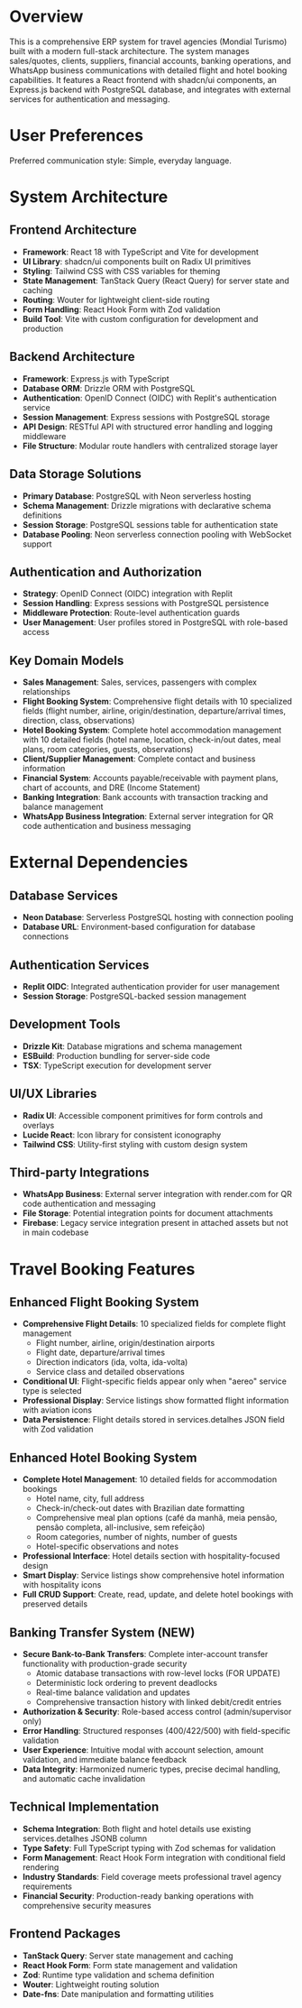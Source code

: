 # Overview

This is a comprehensive ERP system for travel agencies (Mondial Turismo) built with a modern full-stack architecture. The system manages sales/quotes, clients, suppliers, financial accounts, banking operations, and WhatsApp business communications with detailed flight and hotel booking capabilities. It features a React frontend with shadcn/ui components, an Express.js backend with PostgreSQL database, and integrates with external services for authentication and messaging.

# User Preferences

Preferred communication style: Simple, everyday language.

# System Architecture

## Frontend Architecture
- **Framework**: React 18 with TypeScript and Vite for development
- **UI Library**: shadcn/ui components built on Radix UI primitives
- **Styling**: Tailwind CSS with CSS variables for theming
- **State Management**: TanStack Query (React Query) for server state and caching
- **Routing**: Wouter for lightweight client-side routing
- **Form Handling**: React Hook Form with Zod validation
- **Build Tool**: Vite with custom configuration for development and production

## Backend Architecture
- **Framework**: Express.js with TypeScript
- **Database ORM**: Drizzle ORM with PostgreSQL
- **Authentication**: OpenID Connect (OIDC) with Replit's authentication service
- **Session Management**: Express sessions with PostgreSQL storage
- **API Design**: RESTful API with structured error handling and logging middleware
- **File Structure**: Modular route handlers with centralized storage layer

## Data Storage Solutions
- **Primary Database**: PostgreSQL with Neon serverless hosting
- **Schema Management**: Drizzle migrations with declarative schema definitions
- **Session Storage**: PostgreSQL sessions table for authentication state
- **Database Pooling**: Neon serverless connection pooling with WebSocket support

## Authentication and Authorization
- **Strategy**: OpenID Connect (OIDC) integration with Replit
- **Session Handling**: Express sessions with PostgreSQL persistence
- **Middleware Protection**: Route-level authentication guards
- **User Management**: User profiles stored in PostgreSQL with role-based access

## Key Domain Models
- **Sales Management**: Sales, services, passengers with complex relationships
- **Flight Booking System**: Comprehensive flight details with 10 specialized fields (flight number, airline, origin/destination, departure/arrival times, direction, class, observations)
- **Hotel Booking System**: Complete hotel accommodation management with 10 detailed fields (hotel name, location, check-in/out dates, meal plans, room categories, guests, observations)
- **Client/Supplier Management**: Complete contact and business information
- **Financial System**: Accounts payable/receivable with payment plans, chart of accounts, and DRE (Income Statement)
- **Banking Integration**: Bank accounts with transaction tracking and balance management
- **WhatsApp Business Integration**: External server integration for QR code authentication and business messaging

# External Dependencies

## Database Services
- **Neon Database**: Serverless PostgreSQL hosting with connection pooling
- **Database URL**: Environment-based configuration for database connections

## Authentication Services
- **Replit OIDC**: Integrated authentication provider for user management
- **Session Storage**: PostgreSQL-backed session management

## Development Tools
- **Drizzle Kit**: Database migrations and schema management
- **ESBuild**: Production bundling for server-side code
- **TSX**: TypeScript execution for development server

## UI/UX Libraries
- **Radix UI**: Accessible component primitives for form controls and overlays
- **Lucide React**: Icon library for consistent iconography
- **Tailwind CSS**: Utility-first styling with custom design system

## Third-party Integrations
- **WhatsApp Business**: External server integration with render.com for QR code authentication and messaging
- **File Storage**: Potential integration points for document attachments
- **Firebase**: Legacy service integration present in attached assets but not in main codebase

# Travel Booking Features

## Enhanced Flight Booking System
- **Comprehensive Flight Details**: 10 specialized fields for complete flight management
  - Flight number, airline, origin/destination airports
  - Flight date, departure/arrival times
  - Direction indicators (ida, volta, ida-volta)
  - Service class and detailed observations
- **Conditional UI**: Flight-specific fields appear only when "aereo" service type is selected
- **Professional Display**: Service listings show formatted flight information with aviation icons
- **Data Persistence**: Flight details stored in services.detalhes JSON field with Zod validation

## Enhanced Hotel Booking System  
- **Complete Hotel Management**: 10 detailed fields for accommodation bookings
  - Hotel name, city, full address
  - Check-in/check-out dates with Brazilian date formatting
  - Comprehensive meal plan options (café da manhã, meia pensão, pensão completa, all-inclusive, sem refeição)
  - Room categories, number of nights, number of guests
  - Hotel-specific observations and notes
- **Professional Interface**: Hotel details section with hospitality-focused design
- **Smart Display**: Service listings show comprehensive hotel information with hospitality icons
- **Full CRUD Support**: Create, read, update, and delete hotel bookings with preserved details

## Banking Transfer System (NEW)
- **Secure Bank-to-Bank Transfers**: Complete inter-account transfer functionality with production-grade security
  - Atomic database transactions with row-level locks (FOR UPDATE)
  - Deterministic lock ordering to prevent deadlocks  
  - Real-time balance validation and updates
  - Comprehensive transaction history with linked debit/credit entries
- **Authorization & Security**: Role-based access control (admin/supervisor only)
- **Error Handling**: Structured responses (400/422/500) with field-specific validation
- **User Experience**: Intuitive modal with account selection, amount validation, and immediate balance feedback
- **Data Integrity**: Harmonized numeric types, precise decimal handling, and automatic cache invalidation

## Technical Implementation
- **Schema Integration**: Both flight and hotel details use existing services.detalhes JSONB column
- **Type Safety**: Full TypeScript typing with Zod schemas for validation
- **Form Management**: React Hook Form integration with conditional field rendering
- **Industry Standards**: Field coverage meets professional travel agency requirements
- **Financial Security**: Production-ready banking operations with comprehensive security measures

## Frontend Packages
- **TanStack Query**: Server state management and caching
- **React Hook Form**: Form state management and validation
- **Zod**: Runtime type validation and schema definition
- **Wouter**: Lightweight routing solution
- **Date-fns**: Date manipulation and formatting utilities